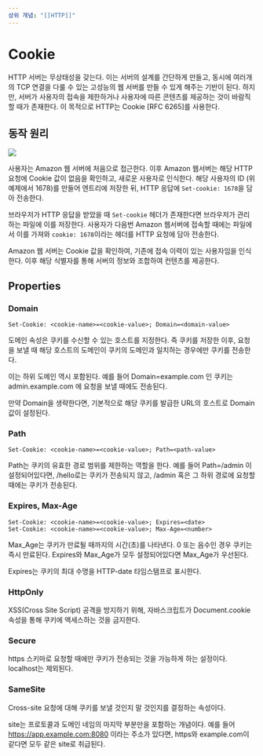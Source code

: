 ```yaml
---
상위 개념: "[[HTTP]]"
---
```

# Cookie
HTTP 서버는 무상태성을 갖는다. 이는 서버의 설계를 간단하게 만들고, 동시에 여러개의 TCP 연결을 다룰 수 있는 고성능의 웹 서버를 만들 수 있게 해주는 기반이 된다. 하지만, 서버가 사용자의 접속을 제한하거나 사용자에 따른 콘텐츠를 제공하는 것이 바람직할 때가 존재한다. 이 목적으로 HTTP는 Cookie \[RFC 6265]를 사용한다.

## 동작 원리
![](https://i.imgur.com/ak3Tes3.png)

사용자는 Amazon 웹 서버에 처음으로 접근한다. 이후 Amazon 웹서버는 해당 HTTP 요청에 Cookie 값이 없음을 확인하고, 새로운 사용자로 인식한다. 해당 사용자의 ID (위 예제에서 1678)를 만들어 엔트리에 저장한 뒤, HTTP 응답에 `Set-cookie: 1678`을 담아 전송한다.

브라우저가 HTTP 응답을 받았을 때 `Set-cookie` 헤더가 존재한다면 브라우저가 관리하는 파일에 이를 저장한다. 사용자가 다음번 Amazon 웹서버에 접속할 때에는 파일에서 이를 가져와 `cookie: 1678`이라는 헤더를 HTTP 요청에 담아 전송한다.

Amazon 웹 서버는 Cookie 값을 확인하여, 기존에 접속 이력이 있는 사용자임을 인식한다. 이후 해당 식별자를 통해 서버의 정보와 조합하여 컨텐츠를 제공한다.

## Properties

### Domain
```text
Set-Cookie: <cookie-name>=<cookie-value>; Domain=<domain-value>
```
도메인 속성은 쿠키를 수신할 수 있는 호스트를 지정한다. 즉 쿠키를 저장한 이후, 요청을 보낼 때 해당 호스트의 도메인이 쿠키의 도메인과 일치하는 경우에만 쿠키를 전송한다.

이는 하위 도메인 역시 포함된다. 예를 들어 Domain=example.com 인 쿠키는 admin.example.com 에 요청을 보낼 때에도 전송된다.

만약 Domain을 생략한다면, 기본적으로 해당 쿠키를 발급한 URL의 호스트로 Domain 값이 설정된다.

### Path
```
Set-Cookie: <cookie-name>=<cookie-value>; Path=<path-value>
```
Path는 쿠키의 유효한 경로 범위를 제한하는 역할을 한다. 예를 들어 Path=/admin 이 설정되어있다면, /hello로는 쿠키가 전송되지 않고, /admin 혹은 그 하위 경로에 요청할 때에는 쿠키가 전송된다.

### Expires, Max-Age
```code
Set-Cookie: <cookie-name>=<cookie-value>; Expires=<date>
Set-Cookie: <cookie-name>=<cookie-value>; Max-Age=<number>
```

Max_Age는 쿠키가 만료될 때까지의 시간(초)를 나타낸다. 0 또는 음수인 경우 쿠키는 즉시 만료된다. Expires와 Max_Age가 모두 설정되어있다면 Max_Age가 우선된다.

Expires는 쿠키의 최대 수명을 HTTP-date 타임스탬프로 표시한다. 

### HttpOnly
XSS(Cross Site Script) 공격을 방지하기 위해, 자바스크립트가 Document.cookie 속성을 통해 쿠키에 액세스하는 것을 금지한다.

### Secure
https 스키마로 요청할 때에만 쿠키가 전송되는 것을 가능하게 하는 설정이다. localhost는 제외된다.

### SameSite
Cross-site 요청에 대해 쿠키를 보낼 것인지 말 것인지를 결정하는 속성이다. 

site는 프로토콜과 도메인 네임의 마지막 부분만을 포함하는 개념이다. 예를 들어 https://app.example.com:8080 이라는 주소가 있다면, https와 example.com이 같다면 모두 같은 site로 취급된다. 